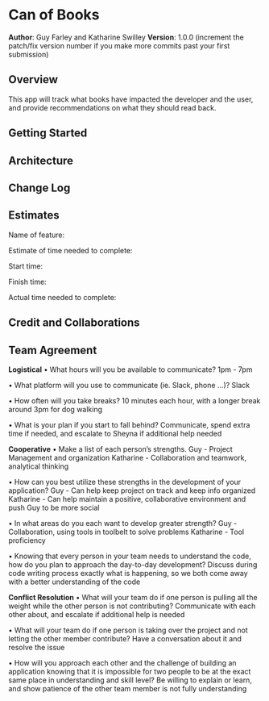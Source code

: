 # Can of Books

**Author**: Guy Farley and Katharine Swilley
**Version**: 1.0.0 (increment the patch/fix version number if you make more commits past your first submission)

## Overview

This app will track what books have impacted the developer and the user, and provide recommendations on what they should read back.

## Getting Started
<!-- What are the steps that a user must take in order to build this app on their own machine and get it running? -->

## Architecture
<!-- Provide a detailed description of the application design. What technologies (languages, libraries, etc) you're using, and any other relevant design information. -->

## Change Log
<!-- Use this area to document the iterative changes made to your application as each feature is successfully implemented. Use time stamps. Here's an example:

01-01-2001 4:59pm - Application now has a fully-functional express server, with a GET route for the location resource. -->

## Estimates

Name of feature:

Estimate of time needed to complete:

Start time:

Finish time:

Actual time needed to complete:

## Credit and Collaborations
<!-- Give credit (and a link) to other people or resources that helped you build this application. -->

## Team Agreement

**Logistical**
• What hours will you be available to communicate?
1pm - 7pm

• What platform will you use to communicate (ie. Slack, phone …)?
Slack

• How often will you take breaks?
10 minutes each hour, with a longer break around 3pm for dog walking

• What is your plan if you start to fall behind?
Communicate, spend extra time if needed, and escalate to Sheyna if additional help needed

**Cooperative**
• Make a list of each person’s strengths.
Guy - Project Management and organization
Katharine - Collaboration and teamwork, analytical thinking

• How can you best utilize these strengths in the development of your application?
Guy - Can help keep project on track and keep info organized
Katharine - Can help maintain a positive, collaborative environment and push Guy to be more social

• In what areas do you each want to develop greater strength?
Guy - Collaboration, using tools in toolbelt to solve problems
Katharine - Tool proficiency

• Knowing that every person in your team needs to understand the code, how do you plan to approach the day-to-day development?
Discuss during code writing process exactly what is happening, so we both come away with a better understanding of the code

**Conflict Resolution**
• What will your team do if one person is pulling all the weight while the other person is not contributing?
Communicate with each other about, and escalate if additional help is needed

• What will your team do if one person is taking over the project and not letting the other member contribute?
Have a conversation about it and resolve the issue

• How will you approach each other and the challenge of building an application knowing that it is impossible for two people to be at the exact same place in understanding and skill level?
Be willing to explain or learn, and show patience of the other team member is not fully understanding
